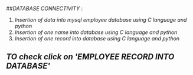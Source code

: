 ##*DATABASE CONNECTIVITY* :
1. *Insertion of data into mysql employee database using C language and python*
2. *Insertion of one name into database using C language and python*
3. *Insertion of one record into database using C language and python*

## *TO check click on 'EMPLOYEE RECORD INTO DATABASE'*
